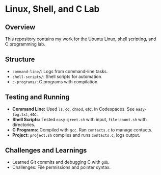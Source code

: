 # Linux, Shell, and C Lab

## Overview
This repository contains my work for the Ubuntu Linux,
shell scripting, and C programming lab.

## Structure
- `command-line/`: Logs from command-line tasks.
- `shell-scripts/`: Shell scripts for automation.
- `c-programs/`: C programs with compilation.

## Testing and Running
- **Command Line:** Used `ls`, `cd`, `chmod`, etc. in Codespaces. See `easy-log.txt`, etc.
- **Shell Scripts:** Tested `easy-greet.sh` with input, `file-count.sh` with directories.
- **C Programs:** Compiled with `gcc`. Ran `contacts.c` to manage contacts.
- **Project:** `project.sh` compiles and runs `contacts.c`, logs output.

## Challenges and Learnings
- Learned Git commits and debugging C with `gdb`.
- Challenges: File permissions and pointer syntax.
